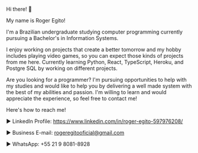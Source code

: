 Hi there! 👋


My name is Roger Egito!

I'm a Brazilian undergraduate studying computer programming currently pursuing a Bachelor's in Information Systems. 


I enjoy working on projects that create a better tomorrow and my hobby includes playing video games, so you can expect those kinds of projects from me here.
Currently learning Python, React, TypeScript, Heroku, and Postgre SQL by working on different projects.


Are you looking for a programmer? I'm pursuing opportunities to help with my studies and would like to help you by delivering a well made system with the best of my abilities and passion. I'm willing to learn and would appreciate the experience, so feel free to contact me!


Here's how to reach me! 

► LinkedIn Profile: https://www.linkedin.com/in/roger-egito-597976208/

► Business E-mail: rogeregitooficial@gmail.com

► WhatsApp: +55 21 9 8081-8928
